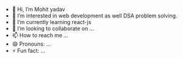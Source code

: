 - 👋 Hi, I’m Mohit yadav
- 👀 I’m interested in web development as well DSA problem solving. 
- 🌱 I’m currently learning react-js
- 💞️ I’m looking to collaborate on ...
- 📫 How to reach me ...
- 😄 Pronouns: ...
- ⚡ Fun fact: ...

<!---
Mohit444444/Mohit444444 is a ✨ special ✨ repository because its `README.md` (this file) appears on your GitHub profile.
You can click the Preview link to take a look at your changes.
--->
